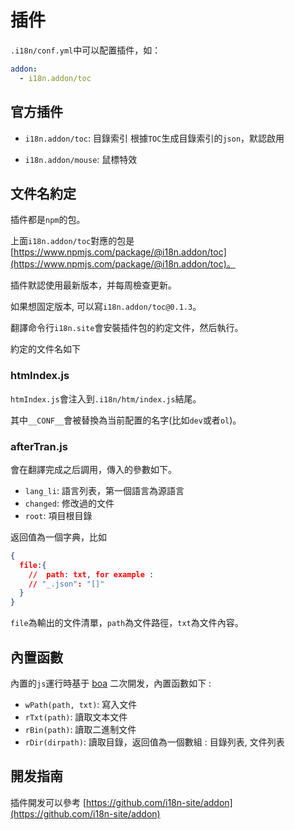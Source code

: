 # 插件

`.i18n/conf.yml`中可以配置插件，如：

```yml
addon:
  - i18n.addon/toc
```

## 官方插件

* `i18n.addon/toc`: 目錄索引
  根據`TOC`生成目錄索引的`json`，默認啟用

* `i18n.addon/mouse`: 鼠標特效

## 文件名約定

插件都是`npm`的包。

上面`i18n.addon/toc`對應的包是 [https://www.npmjs.com/package/@i18n.addon/toc](https://www.npmjs.com/package/@i18n.addon/toc)。

插件默認使用最新版本，并每周檢查更新。

如果想固定版本, 可以寫`i18n.addon/toc@0.1.3`。

翻譯命令行`i18n.site`會安裝插件包的約定文件，然后執行。

約定的文件名如下

### htmIndex.js

`htmIndex.js`會注入到`.i18n/htm/index.js`結尾。

其中`__CONF__`會被替換為当前配置的名字(比如`dev`或者`ol`)。

### afterTran.js

會在翻譯完成之后調用，傳入的參數如下。

* `lang_li`: 語言列表，第一個語言為源語言
* `changed`: 修改過的文件
* `root`: 項目根目錄

返回值為一個字典，比如

```json
{
  file:{
    //  path: txt, for example :
    // "_.json": "[]"
  }
}
```

`file`為輸出的文件清單，`path`為文件路徑，`txt`為文件內容。

## 內置函數

內置的`js`運行時基于 [boa](https://github.com/boa-dev/boa) 二次開发，內置函數如下 :

* `wPath(path, txt)`: 寫入文件
* `rTxt(path)`: 讀取文本文件
* `rBin(path)`: 讀取二進制文件
* `rDir(dirpath)`: 讀取目錄，返回值為一個數組 : 目錄列表, 文件列表

## 開发指南

插件開发可以參考 [https://github.com/i18n-site/addon](https://github.com/i18n-site/addon)